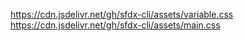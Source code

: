 https://cdn.jsdelivr.net/gh/sfdx-cli/assets/variable.css
https://cdn.jsdelivr.net/gh/sfdx-cli/assets/main.css




<link rel="stylesheet" rel="stylesheet" href="https://cdn.jsdelivr.net/gh/sfdx-cli/assets/variable.css" />
<link rel="stylesheet" rel="stylesheet" href="https://cdn.jsdelivr.net/gh/sfdx-cli/assets/main.css" />



